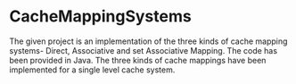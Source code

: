 # CacheMappingSystems
The given project is an implementation of the three kinds of cache mapping systems- Direct, Associative and set Associative Mapping. The code has been provided in Java. The three kinds of cache mappings have been implemented for a single level cache system.
